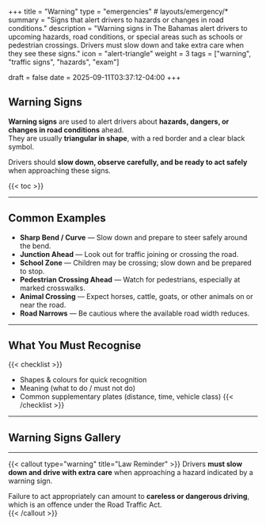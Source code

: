 +++
title = "Warning"
type = "emergencies"           # layouts/emergency/*
summary = "Signs that alert drivers to hazards or changes in road conditions."
description = "Warning signs in The Bahamas alert drivers to upcoming hazards, road conditions, or special areas such as schools or pedestrian crossings. Drivers must slow down and take extra care when they see these signs."
icon = "alert-triangle"
weight = 3
tags = ["warning", "traffic signs", "hazards", "exam"]

draft = false
date = 2025-09-11T03:37:12-04:00
+++

## Warning Signs

**Warning signs** are used to alert drivers about **hazards, dangers, or changes in road conditions** ahead.  
They are usually **triangular in shape**, with a red border and a clear black symbol.  

Drivers should **slow down, observe carefully, and be ready to act safely** when approaching these signs.

{{< toc >}}

---

## Common Examples

- **Sharp Bend / Curve** — Slow down and prepare to steer safely around the bend.  
- **Junction Ahead** — Look out for traffic joining or crossing the road.  
- **School Zone** — Children may be crossing; slow down and be prepared to stop.  
- **Pedestrian Crossing Ahead** — Watch for pedestrians, especially at marked crosswalks.  
- **Animal Crossing** — Expect horses, cattle, goats, or other animals on or near the road.  
- **Road Narrows** — Be cautious where the available road width reduces.  

---

## What You Must Recognise

{{< checklist >}}
- Shapes & colours for quick recognition
- Meaning (what to do / must not do)
- Common supplementary plates (distance, time, vehicle class)
{{< /checklist >}}

---

## Warning Signs Gallery

<!-- <div class="[ grid gap--1 grid-cols--2 sm:grid-cols--3 md:grid-cols--4 ]">

  {{< figure src="/images/signs/warning/curve-left.jpg" alt="Sharp curve left" caption="Curve Left" >}}
  {{< figure src="/images/signs/warning/junction.jpg" alt="Crossroad ahead" caption="Crossroad Ahead" >}}
  {{< figure src="/images/signs/warning/school-zone.jpg" alt="School zone ahead" caption="School Zone" >}}
  {{< figure src="/images/signs/warning/pedestrian-crossing.jpg" alt="Pedestrian crossing ahead" caption="Pedestrian Crossing" >}}
  {{< figure src="/images/signs/warning/animal-crossing.jpg" alt="Animal crossing ahead" caption="Animal Crossing" >}}
  {{< figure src="/images/signs/warning/road-narrows.jpg" alt="Road narrows sign" caption="Road Narrows" >}}

</div> -->

---

{{< callout type="warning" title="Law Reminder" >}}
Drivers **must slow down and drive with extra care** when approaching a hazard indicated by a warning sign.

Failure to act appropriately can amount to **careless or dangerous driving**, which is an offence under the Road Traffic Act.  
{{< /callout >}}
